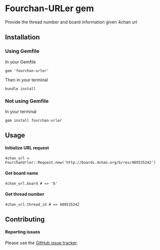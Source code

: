 # Fourchan-URLer gem

Provide the thread number and board information given 4chan url

## Installation

### Using Gemfile

In your Gemfile

`gem 'fourchan-urler'`

Then in your terminal

`bundle install`

### Not using Gemfile

In your terminal

`gem install fourchan-urler`

## Usage

#### Initialize URL request

`4chan_url = FourchanUrler::Request.new('http://boards.4chan.org/b/res/489535242')`

#### Get board name

`4chan_url.board # => 'b'`

#### Get thread number

`4chan_url.thread_id # => 489535242`

## Contributing

#### Reporting issues

Please use the [GitHub issue tracker](https://github.com/serv/fourchan-urler/issues).
